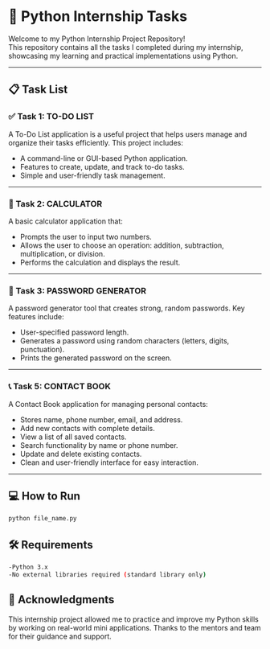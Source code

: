# 🐍 Python Internship Tasks 

Welcome to my Python Internship Project Repository!  
This repository contains all the tasks I completed during my internship, showcasing my learning and practical implementations using Python.

---

## 📋 Task List

### ✅ Task 1: TO-DO LIST
A To-Do List application is a useful project that helps users manage and organize their tasks efficiently. This project includes:
- A command-line or GUI-based Python application.
- Features to create, update, and track to-do tasks.
- Simple and user-friendly task management.

---

### 🧮 Task 2: CALCULATOR
A basic calculator application that:
- Prompts the user to input two numbers.
- Allows the user to choose an operation: addition, subtraction, multiplication, or division.
- Performs the calculation and displays the result.

---

### 🔐 Task 3: PASSWORD GENERATOR
A password generator tool that creates strong, random passwords. Key features include:
- User-specified password length.
- Generates a password using random characters (letters, digits, punctuation).
- Prints the generated password on the screen.  

---

### 📞 Task 5: CONTACT BOOK
A Contact Book application for managing personal contacts:
- Stores name, phone number, email, and address.
- Add new contacts with complete details.
- View a list of all saved contacts.
- Search functionality by name or phone number.
- Update and delete existing contacts.
- Clean and user-friendly interface for easy interaction.

---
## 💻 How to Run

```bash
python file_name.py
```


## 🛠️ Requirements

```bash
-Python 3.x
-No external libraries required (standard library only)
```

## 🙌 Acknowledgments

This internship project allowed me to practice and improve my Python skills by working on real-world mini applications. Thanks to the mentors and team for their guidance and support.
